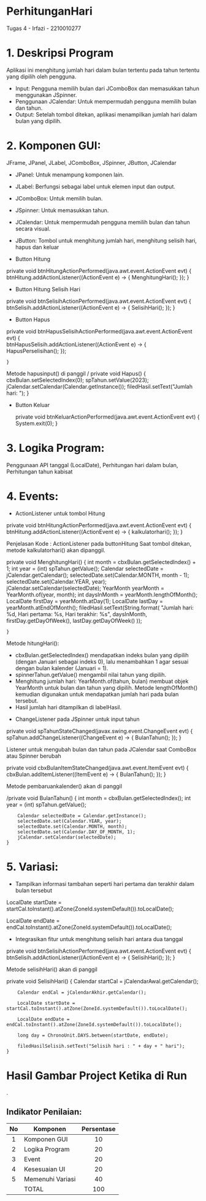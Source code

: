 # PerhitunganHari
 Tugas 4 - Irfazi - 2210010277

# 1. Deskripsi Program
Aplikasi ini menghitung jumlah hari dalam bulan tertentu pada tahun tertentu yang dipilih oleh pengguna.

- Input: Pengguna memilih bulan dari JComboBox dan memasukkan tahun menggunakan JSpinner.
- Penggunaan JCalendar: Untuk mempermudah pengguna memilih bulan dan tahun.
- Output: Setelah tombol ditekan, aplikasi menampilkan jumlah hari dalam bulan yang dipilih.
  
# 2. Komponen GUI: 
JFrame, JPanel, JLabel, JComboBox, JSpinner, JButton, JCalendar
- JPanel: Untuk menampung komponen lain.
- JLabel: Berfungsi sebagai label untuk elemen input dan output.
- JComboBox: Untuk memilih bulan.
- JSpinner: Untuk memasukkan tahun.
- JCalendar: Untuk mempermudah pengguna memilih bulan dan tahun secara visual.
- JButton: Tombol untuk menghitung jumlah hari, menghitung selisih hari, hapus dan keluar

- Button Hitung

private void btnHitungActionPerformed(java.awt.event.ActionEvent evt) {                                          
       btnHitung.addActionListener((ActionEvent e) -> {
        MenghitungHari();
    });
    }    

- Button Hitung Selisih Hari

 private void btnSelisihActionPerformed(java.awt.event.ActionEvent evt) {                                           
       btnSelisih.addActionListener((ActionEvent e) -> {
            SelisihHari();
        });
    }      

- Button Hapus

private void btnHapusSelisihActionPerformed(java.awt.event.ActionEvent evt) {                                                
       btnHapusSelisih.addActionListener((ActionEvent e) -> {
            HapusPerselisihan();
        });
       
    }      

Metode hapusinput() di panggil
/ private void Hapus() {
        cbxBulan.setSelectedIndex(0);
        spTahun.setValue(2023);
        jCalendar.setCalendar(Calendar.getInstance());
        filedHasil.setText("Jumlah hari: ");
    }
- Button Keluar

    private void btnKeluarActionPerformed(java.awt.event.ActionEvent evt) {                                          
        System.exit(0);
    }

# 3. Logika Program: 
Penggunaan API tanggal (LocalDate), Perhitungan hari dalam bulan, Perhitungan tahun kabisat

# 4. Events:
* ActionListener untuk tombol Hitung

 private void btnHitungActionPerformed(java.awt.event.ActionEvent evt) {                                          
    btnHitung.addActionListener((ActionEvent e) -> {
        kalkulatorhari();
    });
    }

Penjelasan Kode :
ActionListener pada buttonHitung Saat tombol ditekan, metode kalkulatorhari() akan dipanggil.

 private void MenghitungHari() {
        int month = cbxBulan.getSelectedIndex() + 1;
        int year = (int) spTahun.getValue();
        Calendar selectedDate = jCalendar.getCalendar();
        selectedDate.set(Calendar.MONTH, month - 1);
        selectedDate.set(Calendar.YEAR, year);
        jCalendar.setCalendar(selectedDate);
        YearMonth yearMonth = YearMonth.of(year, month);
        int daysInMonth = yearMonth.lengthOfMonth();
        LocalDate firstDay = yearMonth.atDay(1);
        LocalDate lastDay = yearMonth.atEndOfMonth();
        filedHasil.setText(String.format(
                "Jumlah hari: %d, Hari pertama: %s, Hari terakhir: %s",
                daysInMonth, firstDay.getDayOfWeek(), lastDay.getDayOfWeek()
        ));
     
    }
    
Metode hitungHari():
- cbxBulan.getSelectedIndex() mendapatkan indeks bulan yang dipilih (dengan Januari sebagai indeks 0), lalu menambahkan 1 agar sesuai dengan bulan kalender (Januari = 1).
- spinnerTahun.getValue() mengambil nilai tahun yang dipilih.
- Menghitung jumlah hari: YearMonth.of(tahun, bulan) membuat objek YearMonth untuk bulan dan tahun yang dipilih. Metode lengthOfMonth() kemudian digunakan untuk mendapatkan jumlah hari pada bulan tersebut.
- Hasil jumlah hari ditampilkan di labelHasil.
  
* ChangeListener pada JSpinner untuk input tahun

private void spTahunStateChanged(javax.swing.event.ChangeEvent evt) {                                     
        spTahun.addChangeListener((ChangeEvent e) -> {
        BulanTahun();
    });
    }     

Listener untuk mengubah bulan dan tahun pada JCalendar saat ComboBox atau Spinner berubah

 private void cbxBulanItemStateChanged(java.awt.event.ItemEvent evt) {                                          
        cbxBulan.addItemListener((ItemEvent e) -> {
            BulanTahun();
        });
    }   

Metode pembaruankalender() akan di panggil

/private void BulanTahun() {
        int month = cbxBulan.getSelectedIndex(); 
        int year = (int) spTahun.getValue();

        Calendar selectedDate = Calendar.getInstance();
        selectedDate.set(Calendar.YEAR, year);
        selectedDate.set(Calendar.MONTH, month); 
        selectedDate.set(Calendar.DAY_OF_MONTH, 1);
        jCalendar.setCalendar(selectedDate); 
    }

# 5. Variasi:
* Tampilkan informasi tambahan seperti hari pertama dan terakhir dalam bulan tersebut

LocalDate startDate = startCal.toInstant().atZone(ZoneId.systemDefault()).toLocalDate();
        
LocalDate endDate = endCal.toInstant().atZone(ZoneId.systemDefault()).toLocalDate();

* Integrasikan fitur untuk menghitung selisih hari antara dua tanggal

 private void btnSelisihActionPerformed(java.awt.event.ActionEvent evt) {                                           
       btnSelisih.addActionListener((ActionEvent e) -> {
            SelisihHari();
        });
    }

Metode selisihHari() akan di panggil

private void SelisihHari() {
        Calendar startCal = jCalendarAwal.getCalendar();
        
        Calendar endCal = jCalendarAkhir.getCalendar();
        
        LocalDate startDate = startCal.toInstant().atZone(ZoneId.systemDefault()).toLocalDate();
        
        LocalDate endDate = endCal.toInstant().atZone(ZoneId.systemDefault()).toLocalDate();
        
        long day = ChronoUnit.DAYS.between(startDate, endDate);
        
        filedHasilSelisih.setText("Selisih hari : " + day + " hari");
    }
    

# Hasil Gambar Project Ketika di Run
![]().
## Indikator Penilaian:

| No  | Komponen         |  Persentase  |
| :-: | --------------   |   :-----:    |
|  1  | Komponen GUI     |    10    |
|  2  | Logika Program   |    20    |
|  3  | Event            |    20    |
|  4  | Kesesuaian UI    |    20    |
|  5  | Memenuhi Variasi |    40    |
|     | TOTAL        | 100 |
